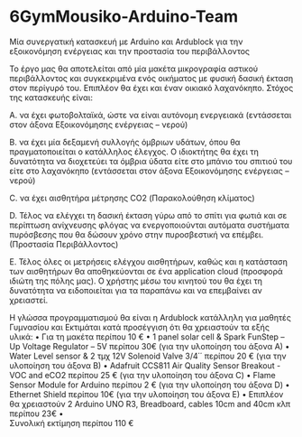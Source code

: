 # 6GymMousiko-Arduino-Team
Μία συνεργατική κατασκευή με Arduino και Ardublock για την εξοικονόμηση ενέργειας και την προστασία του περιβάλλοντος

Το έργο μας θα αποτελείται από μία μακέτα μικρογραφία αστικού περιβάλλοντος και συγκεκριμένα ενός οικήματος με φυσική δασική έκταση στον περίγυρό του. Επιπλέον θα έχει και έναν οικιακό λαχανόκηπο.
Στόχος της κατασκευής είναι:

A.	να έχει φωτοβολταϊκά, ώστε να είναι αυτόνομη ενεργειακά (εντάσσεται στον άξονα Εξοικονόμησης ενέργειας – νερού)

B.	να έχει μία δεξαμενή συλλογής όμβριων υδάτων, όπου θα πραγματοποιείται ο κατάλληλος έλεγχος. Ο ιδιοκτήτης θα έχει τη δυνατότητα να διοχετεύει τα όμβρια ύδατα είτε στο μπάνιο του σπιτιού του είτε στο λαχανόκηπο (εντάσσεται στον άξονα Εξοικονόμησης ενέργειας – νερού)

C.	να έχει αισθητήρα μέτρησης CO2 (Παρακολούθηση κλίματος)

D.	Τέλος να ελέγχει τη δασική έκταση γύρω από το σπίτι για φωτιά και σε περίπτωση ανίχνευσης φλόγας να ενεργοποιούνται αυτόματα συστήματα πυρόσβεσης που θα δώσουν χρόνο στην πυροσβεστική να επέμβει. (Προστασία Περιβάλλοντος)

E.	Τέλος όλες οι μετρήσεις ελέγχου αισθητήρων, καθώς και η κατάσταση των αισθητήρων θα αποθηκεύονται σε ένα application cloud (προσφορά ιδιώτη της πόλης μας). Ο χρήστης μέσω του κινητού του θα έχει τη δυνατότητα να ειδοποιείται για τα παραπάνω και να επεμβαίνει αν χρειαστεί.

Η γλώσσα προγραμματισμού θα είναι η Ardublock κατάλληλη για μαθητές Γυμνασίου
και
Εκτιμάται κατά προσέγγιση ότι θα χρειαστούν τα εξής υλικά:
•	Για τη μακέτα περίπου 10 € 
•	1 panel solar cell & Spark FunStep – Up Voltage Regulator – 5V περίπου 30€ (για την υλοποίηση του άξονα Α)
•	Water Level sensor & 2 τμχ 12V Solenoid Valve 3/4΄΄ περίπου 20 € (για την υλοποίηση του άξονα Β) 
•	Adafruit CCS811 Air Quality Sensor Breakout - VOC and eCO2 περίπου 25 € (για την υλοποίηση του άξονα C) 
•	Flame Sensor Module for Arduino περίπου 2 € (για την υλοποίηση του άξονα D)
•	Ethernet Shield περίπου 10€ (για την υλοποίηση του άξονα Ε)
•	Επιπλέον θα χρειαστούν 2 Arduino UNO R3, Breadboard, cables 10cm and 40cm κλπ περίπου 23€
•	
Συνολική εκτίμηση περίπου 110 €

